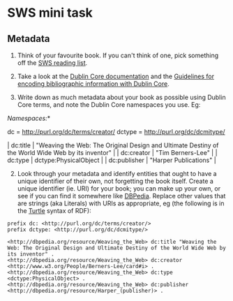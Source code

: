 # SWS mini task

## Metadata 

1. Think of your favourite book. If you can't think of one, pick something off the [SWS reading list](http://www.inf.ed.ac.uk/teaching/courses/sws/#course-info).

2. Take a look at the [Dublin Core documentation](http://purl.org/dc/terms/) and the [Guidelines for encoding bibliographic information with Dublin Core](http://dublincore.org/documents/dc-citation-guidelines/).

3. Write down as much metadata about your book as possible using Dublin Core terms, and note the Dublin Core namespaces you use. Eg:

*Namespaces:**

dc = http://purl.org/dc/terms/creator/
dctype = http://purl.org/dc/dcmitype/

| dc:title | "Weaving the Web: The Original Design and Ultimate Destiny of the World Wide Web by its inventor" |
| dc:creator | "Tim Berners-Lee" |
| dc:type | dctype:PhysicalObject |
| dc:publisher | "Harper Publications" |


2. Look through your metadata and identify entities that ought to have a unique identifier of their own, not forgetting the book itself. Create a unique identifier (ie. URI) for your book; you can make up your own, or see if you can find it somewhere like [DBPedia](http://dbpedia.org). Replace other values that are strings (aka Literals) with URIs as appropriate, eg (the following is in the [Turtle](http://www.w3.org/TR/turtle/) syntax of RDF):

```
prefix dc: <http://purl.org/dc/terms/creator/>
prefix dctype: <http://purl.org/dc/dcmitype/>

<http://dbpedia.org/resource/Weaving_the_Web> dc:title "Weaving the Web: The Original Design and Ultimate Destiny of the World Wide Web by its inventor" .
<http://dbpedia.org/resource/Weaving_the_Web> dc:creator <http://www.w3.org/People/Berners-Lee/card#i> .
<http://dbpedia.org/resource/Weaving_the_Web> dc:type <dctype:PhysicalObject> .
<http://dbpedia.org/resource/Weaving_the_Web> dc:publisher <http://dbpedia.org/resource/Harper_(publisher)> .
```
